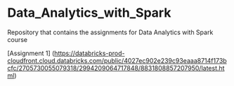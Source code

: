 # Data_Analytics_with_Spark
Repository that contains the assignments for Data Analytics with Spark course

[Assignment 1] (https://databricks-prod-cloudfront.cloud.databricks.com/public/4027ec902e239c93eaaa8714f173bcfc/2705730055079318/2994209064717848/8831808857207950/latest.html)


